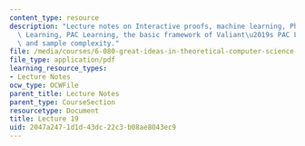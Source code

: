 ```yaml
---
content_type: resource
description: "Lecture notes on Interactive proofs, machine learning, Philosophy Of\
  \ Learning, PAC Learning, the basic framework of Valiant\u2019s PAC Learning theory,\
  \ and sample complexity."
file: /media/courses/6-080-great-ideas-in-theoretical-computer-science-spring-2008/2047a2471d1d43dc22c3b08ae8043ec9_lec19.pdf
file_type: application/pdf
learning_resource_types:
- Lecture Notes
ocw_type: OCWFile
parent_title: Lecture Notes
parent_type: CourseSection
resourcetype: Document
title: Lecture 19
uid: 2047a247-1d1d-43dc-22c3-b08ae8043ec9
---
```

